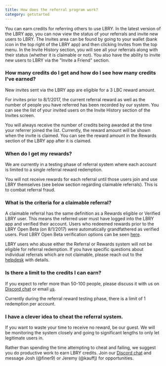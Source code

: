 ```yaml
---
title: How does the referral program work?
category: getstarted
---
```


You can earn credits for referring others to use LBRY. In the latest version of the LBRY app, you can now view the status of your referrals and invite new users to LBRY. The Invites area can be found by going to your wallet (bank icon in the top right of the LBRY app) and then clicking Invites from the top menu. In the Invite History section, you will see all your referrals along with their status (whether it is claimable or not). You also have the ability to invite new users to LBRY via the "Invite a Friend" section.  

### How many credits do I get and how do I see how many credits I've earned?

New invites sent via the LBRY app are eligible for a 3 LBC reward amount. 

For invites prior to 8/1/2017, the current referral reward as well as the number of people you have referred has been recorded by our system. You can see the list of your invited users on the Invite History section of the Invites screen.

You will always receive the number of credits being awarded at the time your referrer joined the list. Currently, the reward amount will be shown when the invite is claimed. You can see the reward amount in the Rewards section of the LBRY app after it is claimed. 

### When do I get my rewards?

We are currently in a testing phase of referral system where each account is limited to a single referral reward redemption.  

You will not receive rewards for each referral until those users join and use LBRY themselves (see below section regarding claimable referrals). This is to combat referral fraud.

### What is the criteria for a claimable referral?

A claimable referral has the same definition as a Rewards eligible or Verified LBRY user. This means the referred user must have logged into the LBRY app and verified their account.  Users who redeemed rewards prior to the LBRY Open Beta (on 8/1/2017) were automatically grandfathered as verified users. Post LBRY Open Beta verification options can be seen [here](https://lbry.io/faq/identity-requirements). 

LBRY users who abuse either the Referral or Rewards system will not be eligible for referral redemption. If you have specific questions about individual referrals which are not claimable, please reach out to the [helpdesk](mailto:help@lbry.io) with details. 

### Is there a limit to the credits I can earn?

If you expect to refer more than 50-100 people, please discuss it with us on [Discord chat](http://chat.lbry.io) or email [us](mailto:josh@lbry.io).

Currently during the referral reward testing phase, there is a limit of 1 redemption per account.

### I have a clever idea to cheat the referral system.

If you want to waste your time to receive no reward, be our guest. We will be monitoring the system closely and going to significant lengths to only let legitimate users in.

Rather than spending the time attempting to cheat and failing, we suggest you do productive work to earn LBRY credits. Join our [Discord chat](http://chat.lbry.io) and message Josh (@finer9) or Jeremy (@kauffj) for opportunities.
